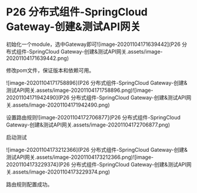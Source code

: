 # P26 分布式组件-SpringCloud Gateway-创建&测试API网关

初始化一个module，选中Gateway即可![image-20201104171639442](P26  分布式组件-SpringCloud Gateway-创建&测试API网关.assets/image-20201104171639442.png)

修改pom文件，保证版本和依赖可用。

![image-20201104171758896](P26  分布式组件-SpringCloud Gateway-创建&测试API网关.assets/image-20201104171758896.png)![image-20201104171942490](P26  分布式组件-SpringCloud Gateway-创建&测试API网关.assets/image-20201104171942490.png)

设置路由规则![image-20201104172706877](P26  分布式组件-SpringCloud Gateway-创建&测试API网关.assets/image-20201104172706877.png)



启动测试

![image-20201104173212366](P26  分布式组件-SpringCloud Gateway-创建&测试API网关.assets/image-20201104173212366.png)![image-20201104173229374](P26  分布式组件-SpringCloud Gateway-创建&测试API网关.assets/image-20201104173229374.png)

路由规则配置成功。